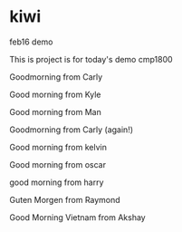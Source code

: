 
# kiwi
feb16 demo

This is project is for today's demo cmp1800

Goodmorning from Carly

Good morning from Kyle

Good morning from Man

Goodmorning from Carly (again!)

Good morning from kelvin

Good morning from oscar

good morning from harry

Guten Morgen from Raymond

Good Morning Vietnam from Akshay